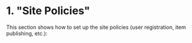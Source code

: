 # 1. "Site Policies"

This section shows how to set up the site policies \(user registration, item publishing, etc.\):

